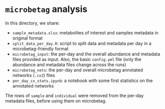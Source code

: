 

# `microbetag` analysis 

In this directory, we share:

- `sample_metadata.xlsx`: metabolites of interest and samples metadata in original format
- `split_data_per_day.R`: script to split data and metadata per day in a microbetag-friendly format
- `microbetag_input`: the per-day and the overall abundance and metadata files provided as input. Also, the basic `config.yml` file (only the abundance and metadata files change across the runs)
- `microbetag_nets`: the per-day and overall microbetag annotated networks (`.cx2`) files
- `per_day_cx_stats.ipynb`: a notebook with some first statistics on the annotated networks


The rows of `sample` and `individual` were removed from the per-day metadata files, before using them on microbetag.

